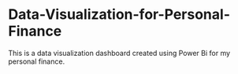 # Data-Visualization-for-Personal-Finance
This is a data visualization dashboard created using Power Bi for my personal finance.
